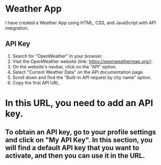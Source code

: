 # Weather App
I have created a Weather App using HTML, CSS, and JavaScript with API integration.

## API Key 
1. Search for "OpenWeather" in your browser.
2. Visit the OpenWeather website (link: https://openweathermap.org/).
3. On the website's navbar, click on the "API" option.
4. Select "Current Weather Data" on the API documentation page.
5. Scroll down and find the "Built-in API request by city name" option.
6. Copy the first API URL.

# In this URL, you need to add an API key.

## To obtain an API key, go to your profile settings and click on "My API Key". In this section, you will find a default API key that you want to activate, and then you can use it in the URL.
